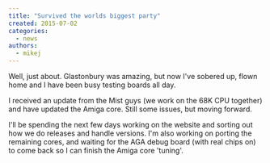 ```yaml
---
title: "Survived the worlds biggest party"
created: 2015-07-02
categories: 
  - news
authors: 
  - mikej
---
```


Well, just about. Glastonbury was amazing, but now I've sobered up, flown home and I have been busy testing boards all day.

I received an update from the Mist guys (we work on the 68K CPU together) and have updated the Amiga core. Still some issues, but moving forward.

I'll be spending the next few days working on the website and sorting out how we do releases and handle versions. I'm also working on porting the remaining cores, and waiting for the AGA debug board (with real chips on) to come back so I can finish the Amiga core 'tuning'.
